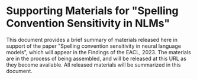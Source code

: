 # Supporting Materials for "Spelling Convention Sensitivity in NLMs"

This document provides a brief summary of materials released here in support of
the paper "Spelling convention sensitivity in neural language models", which
will appear in the Findings of the EACL, 2023. The materials are in the process
of being assembled, and will be released at this URL as they become
available. All released materials will be summarized in this document.


